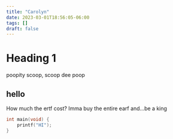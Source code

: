 ```yaml
---
title: "Carolyn"
date: 2023-03-01T18:56:05-06:00
tags: []
draft: false
---
```



# Heading 1

poopity scoop, scoop dee poop

## hello

How much the ertf cost? Imma buy the entire earf and...be a king


```c
int main(void) {
	printf("HI");
}

```
